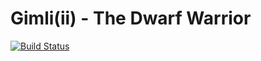 # Gimli(ii) - The Dwarf Warrior

[![Build Status](https://travis-ci.org/bravokeyl/gimliii.svg?branch=master)](https://travis-ci.org/bravokeyl/gimliii)

